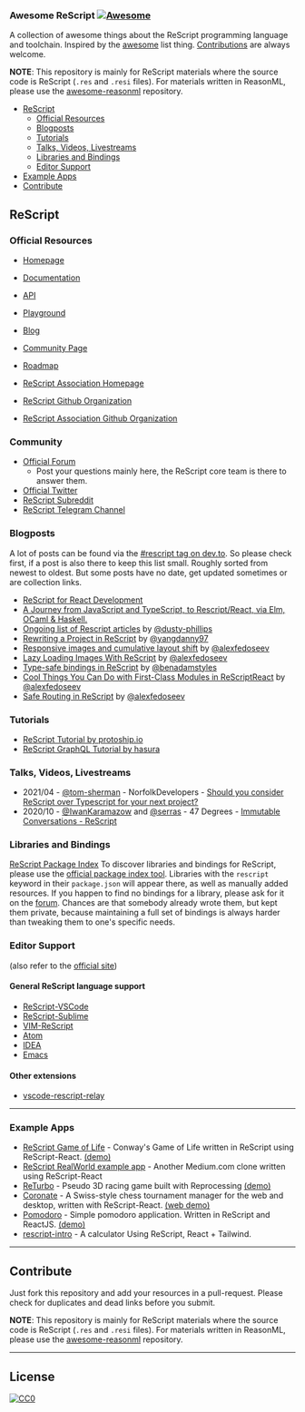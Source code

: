### **Awesome ReScript** [![Awesome](https://cdn.rawgit.com/sindresorhus/awesome/d7305f38d29fed78fa85652e3a63e154dd8e8829/media/badge.svg)](https://github.com/sindresorhus/awesome)

A collection of awesome things about the ReScript programming language and toolchain. Inspired by the [awesome](https://github.com/sindresorhus/awesome) list thing. [Contributions](#contribute) are always welcome.

**NOTE**: This repository is mainly for ReScript materials where the source code is ReScript (`.res` and `.resi` files). For materials written in ReasonML, please use the [awesome-reasonml](https://github.com/vramana/awesome-reasonml) repository.

- [ReScript](#rescript)
  - [Official Resources](#official-resources)
  - [Blogposts](#blogposts)
  - [Tutorials](#tutorials)
  - [Talks, Videos, Livestreams](#talks-videos-livestreams)
  - [Libraries and Bindings](#libraries-and-bindings)
  - [Editor Support](#editor-support)
- [Example Apps](#example-apps)
- [Contribute](#contribute)

## ReScript
### Official Resources
* [Homepage](https://rescript-lang.org)
* [Documentation](https://rescript-lang.org/docs/latest)
* [API](https://rescript-lang.org/docs/manual/latest/api)
* [Playground](https://rescript-lang.org/try)
* [Blog](https://rescript-lang.org/blog)
* [Community Page](https://rescript-lang.org/community)
* [Roadmap](https://rescript-lang.org/community/roadmap)

* [ReScript Association Homepage](https://rescript-association.org/)
* [ReScript Github Organization](https://github.com/rescript-lang/)
* [ReScript Association Github Organization](https://github.com/rescript-association)

### Community
* [Official Forum](https://forum.rescript-lang.org)
  *  Post your questions mainly here, the ReScript core team is there to answer them.
* [Official Twitter](https://twitter.com/rescriptlang)
* [ReScript Subreddit](https://www.reddit.com/r/rescript) 
* [ReScript Telegram Channel](https://t.me/rescriptjs)

### Blogposts
A lot of posts can be found via the [#rescript tag on dev.to](https://dev.to/t/rescript). So please check first, if a post is also there to keep this list small.
Roughly sorted from newest to oldest. But some posts have no date, get updated sometimes or are collection links.

* [ReScript for React Development](https://scalac.io/blog/rescript-for-react-development/)
* [A Journey from JavaScript and TypeScript, to Rescript/React, via Elm, OCaml & Haskell.](https://alex.kleydints.com/a-journey-from-javascript-and-typescript-to-rescript-react-via-elm-ocaml-haskell-c878867b6fe6)
* [Ongoing list of Rescript articles](https://dusty.phillips.codes/rescript/) by [@dusty-phillips](https://github.com/dusty-phillips)
* [Rewriting a Project in ReScript](https://yangdanny97.github.io/blog/2021/07/09/Migrating-to-Rescript) by [@yangdanny97](https://github.com/yangdanny97)
* [Responsive images and cumulative layout shift](https://alexfedoseev.com/blog/dev/2021/responsive-images-and-cumulative-layout-shift) by [@alexfedoseev](https://github.com/alexfedoseev)
* [Lazy Loading Images With ReScript](https://alexfedoseev.com/blog/dev/2021/lazy-loading-images-with-rescript) by [@alexfedoseev](https://github.com/alexfedoseev)
* [Type-safe bindings in ReScript](https://www.benadamstyles.com/blog/rescript-type-safe-bindings/) by [@benadamstyles](https://github.com/benadamstyles)
* [Cool Things You Can Do with First-Class Modules in ReScriptReact](https://alexfedoseev.com/blog/dev/2020/cool-things-you-can-do-with-first-class-modules-in-rescript-react) by [@alexfedoseev](https://github.com/alexfedoseev)
* [Safe Routing in ReScript](https://alexfedoseev.com/blog/dev/2020/safe-routing-in-rescript) by [@alexfedoseev](https://github.com/alexfedoseev)

### Tutorials
* [ReScript Tutorial by protoship.io](https://github.com/protoship/rescript-tutorial)
* [ReScript GraphQL Tutorial by hasura](https://hasura.io/learn/graphql/rescript-react-apollo/introduction/)

### Talks, Videos, Livestreams
* 2021/04 - [@tom-sherman](https://github.com/tom-sherman) - NorfolkDevelopers - [Should you consider ReScript over Typescript for your next project?](https://youtu.be/XWgL51JSbGI)
* 2020/10 - [@IwanKaramazow](https://github.com/IwanKaramazow) and [@serras](https://github.com/serras) - 47 Degrees - [Immutable Conversations - ReScript](https://youtu.be/IlykOL4Z0gw)

### Libraries and Bindings
[ReScript Package Index](https://rescript-lang.org/packages)
To discover libraries and bindings for ReScript, please use the [official package index tool](https://rescript-lang.org/packages). Libraries with the `rescript` keyword in their `package.json` will appear there, as well as manually added resources. If you happen to find no bindings for a library, please ask for it on the [forum]((https://forum.rescript-lang.org)). Chances are that somebody already wrote them, but kept them private, because maintaining a full set of bindings is always harder than tweaking them to one's specific needs.

### Editor Support
(also refer to the [official site](https://rescript-lang.org/docs/manual/latest/editor-plugins))

#### General ReScript language support
* [ReScript-VSCode](https://marketplace.visualstudio.com/items?itemName=chenglou92.rescript-vscode)
* [ReScript-Sublime](https://github.com/rescript-lang/rescript-sublime)
* [VIM-ReScript](https://github.com/rescript-lang/vim-rescript)
* [Atom](https://atom.io/packages/ide-rescript)
* [IDEA](https://github.com/giraud/reasonml-idea-plugin)
* [Emacs](https://github.com/reasonml-editor/reason-mode)

#### Other extensions
* [vscode-rescript-relay](https://marketplace.visualstudio.com/items?itemName=GabrielNordeborn.vscode-rescript-relay)

---
### Example Apps
* [ReScript Game of Life](https://github.com/alanrsoares/rescript-game-of-life) - Conway's Game of Life written in ReScript using ReScript-React. [(demo)](https://alanrsoares.github.io/reason-game-of-life/)
* [ReScript RealWorld example app](https://github.com/jihchi/rescript-react-realworld-example-app) - Another Medium.com clone written using ReScript-React
* [ReTurbo](https://github.com/RawToast/ReTurbo) - Pseudo 3D racing game built with Reprocessing [(demo)](https://pale-potato.surge.sh/)
* [Coronate](https://github.com/johnridesabike/coronate) - A Swiss-style chess tournament manager for the web and desktop, written with ReScript-React. [(web demo)](https://johnridesa.bike/coronate/)
* [Pomodoro](https://github.com/tkovs/pomodoro) - Simple pomodoro application. Written in ReScript and ReactJS. [(demo)](https://pomodoro.tkovs.com)
* [rescript-intro](https://github.com/mellson/rescript-intro) - A calculator Using ReScript, React + Tailwind.

---
## Contribute

Just fork this repository and add your resources in a pull-request. Please check for duplicates and dead links before you submit.

**NOTE**: This repository is mainly for ReScript materials where the source code is ReScript (`.res` and `.resi` files). For materials written in ReasonML, please use the [awesome-reasonml](https://github.com/vramana/awesome-reasonml) repository.

---
## License
[![CC0](http://i.creativecommons.org/p/zero/1.0/88x31.png)](http://creativecommons.org/publicdomain/zero/1.0/)
